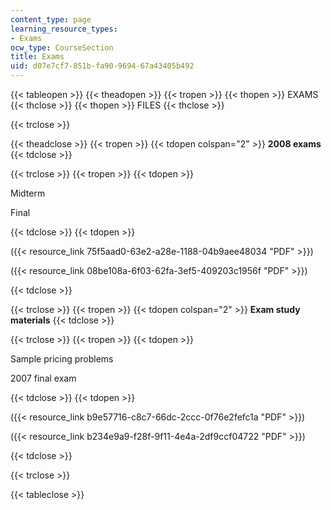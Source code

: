 ```yaml
---
content_type: page
learning_resource_types:
- Exams
ocw_type: CourseSection
title: Exams
uid: d07e7cf7-851b-fa90-9694-67a43405b492
---
```


{{< tableopen >}}
{{< theadopen >}}
{{< tropen >}}
{{< thopen >}}
EXAMS
{{< thclose >}}
{{< thopen >}}
FILES
{{< thclose >}}

{{< trclose >}}

{{< theadclose >}}
{{< tropen >}}
{{< tdopen colspan="2" >}}
**2008 exams**
{{< tdclose >}}

{{< trclose >}}
{{< tropen >}}
{{< tdopen >}}


Midterm

Final


{{< tdclose >}}
{{< tdopen >}}


({{< resource_link 75f5aad0-63e2-a28e-1188-04b9aee48034 "PDF" >}})

({{< resource_link 08be108a-6f03-62fa-3ef5-409203c1956f "PDF" >}})


{{< tdclose >}}

{{< trclose >}}
{{< tropen >}}
{{< tdopen colspan="2" >}}
**Exam study materials**
{{< tdclose >}}

{{< trclose >}}
{{< tropen >}}
{{< tdopen >}}


Sample pricing problems

2007 final exam


{{< tdclose >}}
{{< tdopen >}}


({{< resource_link b9e57716-c8c7-66dc-2ccc-0f76e2fefc1a "PDF" >}})

({{< resource_link b234e9a9-f28f-9f11-4e4a-2df9ccf04722 "PDF" >}})


{{< tdclose >}}

{{< trclose >}}

{{< tableclose >}}